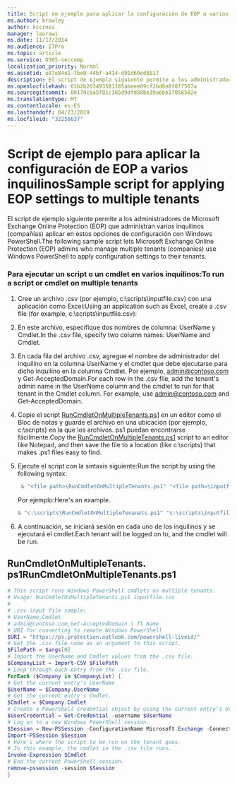 ```yaml
---
title: Script de ejemplo para aplicar la configuración de EOP a varios inquilinos
ms.author: krowley
author: kccross
manager: laurawi
ms.date: 11/17/2014
ms.audience: ITPro
ms.topic: article
ms.service: O365-seccomp
localization_priority: Normal
ms.assetid: e87e84e1-7be0-44bf-a414-d91d60ed8817
description: El script de ejemplo siguiente permite a los administradores de Microsoft Exchange Online Protection (EOP) que administran varios inquilinos (compañías) aplicar en estos opciones de configuración con Windows PowerShell.
ms.openlocfilehash: 61b2b203493581185abeee69cf2bd6e8f0f7567a
ms.sourcegitcommit: 0017dc6a5f81c165d9dfd88be39a6bb17856582e
ms.translationtype: MT
ms.contentlocale: es-ES
ms.lasthandoff: 04/23/2019
ms.locfileid: "32256637"
---
```

# <a name="sample-script-for-applying-eop-settings-to-multiple-tenants"></a><span data-ttu-id="c332f-103">Script de ejemplo para aplicar la configuración de EOP a varios inquilinos</span><span class="sxs-lookup"><span data-stu-id="c332f-103">Sample script for applying EOP settings to multiple tenants</span></span>

<span data-ttu-id="c332f-104">El script de ejemplo siguiente permite a los administradores de Microsoft Exchange Online Protection (EOP) que administran varios inquilinos (compañías) aplicar en estos opciones de configuración con Windows PowerShell.</span><span class="sxs-lookup"><span data-stu-id="c332f-104">The following sample script lets Microsoft Exchange Online Protection (EOP) admins who manage multiple tenants (companies) use Windows PowerShell to apply configuration settings to their tenants.</span></span>
  
### <a name="to-run-a-script-or-cmdlet-on-multiple-tenants"></a><span data-ttu-id="c332f-105">Para ejecutar un script o un cmdlet en varios inquilinos:</span><span class="sxs-lookup"><span data-stu-id="c332f-105">To run a script or cmdlet on multiple tenants</span></span>

1. <span data-ttu-id="c332f-106">Cree un archivo .csv (por ejemplo, c:\scripts\inputfile.csv) con una aplicación como Excel:</span><span class="sxs-lookup"><span data-stu-id="c332f-106">Using an application such as Excel, create a .csv file (for example, c:\scripts\inputfile.csv):</span></span>
    
1. <span data-ttu-id="c332f-107">En este archivo, especifique dos nombres de columna: UserName y Cmdlet.</span><span class="sxs-lookup"><span data-stu-id="c332f-107">In the .csv file, specify two column names: UserName and Cmdlet.</span></span>
    
2. <span data-ttu-id="c332f-p101">En cada fila del archivo .csv, agregue el nombre de administrador del inquilino en la columna UserName y el cmdlet que debe ejecutarse para dicho inquilino en la columna Cmdlet. Por ejemplo, admin@contoso.com y Get-AcceptedDomain.</span><span class="sxs-lookup"><span data-stu-id="c332f-p101">For each row in the .csv file, add the tenant's admin name in the UserName column and the cmdlet to run for that tenant in the Cmdlet column. For example, use admin@contoso.com and Get-AcceptedDomain.</span></span>
    
2. <span data-ttu-id="c332f-110">Copie el script [RunCmdletOnMultipleTenants.ps1](sample-script-for-applying-eop-settings-to-multiple-tenants.md#RunCmdletOnMultipleTenants.ps1) en un editor como el Bloc de notas y guarde el archivo en una ubicación (por ejemplo, c:\scripts) en la que los archivos. ps1 puedan encontrarse fácilmente.</span><span class="sxs-lookup"><span data-stu-id="c332f-110">Copy the [RunCmdletOnMultipleTenants.ps1](sample-script-for-applying-eop-settings-to-multiple-tenants.md#RunCmdletOnMultipleTenants.ps1) script to an editor like Notepad, and then save the file to a location (like c:\scripts) that makes .ps1 files easy to find.</span></span> 
    
3. <span data-ttu-id="c332f-111">Ejecute el script con la sintaxis siguiente:</span><span class="sxs-lookup"><span data-stu-id="c332f-111">Run the script by using the following syntax:</span></span>
    ```Powershell
     & "<file path>\RunCmdletOnMultipleTenants.ps1" "<file path>\inputfile.csv"
    ```
    
    <span data-ttu-id="c332f-112">Por ejemplo:</span><span class="sxs-lookup"><span data-stu-id="c332f-112">Here's an example.</span></span> 
    
    ```Powershell
    & "c:\scripts\RunCmdletOnMultipleTenanats.ps1" "c:\scripts\inputfile.csv"
    ```

4. <span data-ttu-id="c332f-113">A continuación, se iniciará sesión en cada uno de los inquilinos y se ejecutará el cmdlet.</span><span class="sxs-lookup"><span data-stu-id="c332f-113">Each tenant will be logged on to, and the cmdlet will be run.</span></span>
    
## <a name="runcmdletonmultipletenantsps1"></a><span data-ttu-id="c332f-114">RunCmdletOnMultipleTenants. ps1</span><span class="sxs-lookup"><span data-stu-id="c332f-114">RunCmdletOnMultipleTenants.ps1</span></span>
<span data-ttu-id="c332f-115"><a name="RunCmdletOnMultipleTenants.ps1"> </a></span><span class="sxs-lookup"><span data-stu-id="c332f-115"></span></span>

```Powershell
# This script runs Windows PowerShell cmdlets on multiple tenants.
# Usage: RunCmdletOnMultipleTenants.ps1 inputfile.csv
#  
# .csv input file sample: 
# UserName,Cmdlet
# admin@contoso.com,Get-AcceptedDomain | ft Name
# URI for connecting to remote Windows PowerShell
$URI = "https://ps.protection.outlook.com/powershell-liveid/"
# Get the .csv file name as an argument to this script.
$FilePath = $args[0]
# Import the UserName and Cmdlet values from the .csv file.
$CompanyList = Import-CSV $FilePath
# Loop through each entry from the .csv file.
ForEach ($Company in $CompanyList) {
# Get the current entry's UserName.
$UserName = $Company.UserName
# Get the current entry's Cmdlet.
$Cmdlet = $Company.Cmdlet
# Create a PowerShell credential object by using the current entry's UserName. Prompt for the password.
$UserCredential = Get-Credential -username $UserName
# Log on to a new Windows PowerShell session.
$Session = New-PSSession -ConfigurationName Microsoft.Exchange -ConnectionUri $URI -Credential $UserCredential -Authentication Basic -AllowRedirection
Import-PSSession $Session
# Here's where the script to be run on the tenant goes.
# In this example, the cmdlet in the .csv file runs.
Invoke-Expression $Cmdlet
# End the current PowerShell session.
remove-pssession -session $Session
}

```


